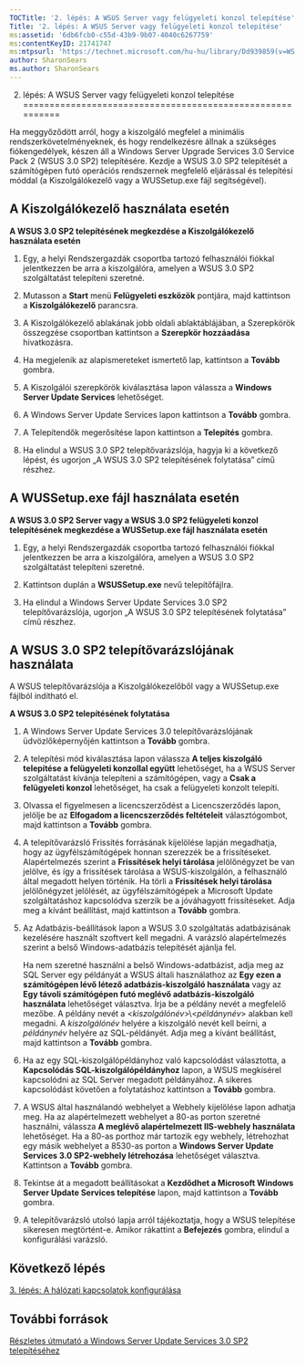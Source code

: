 ```yaml
---
TOCTitle: '2. lépés: A WSUS Server vagy felügyeleti konzol telepítése'
Title: '2. lépés: A WSUS Server vagy felügyeleti konzol telepítése'
ms:assetid: '6db6fcb0-c55d-43b9-9b07-4040c6267759'
ms:contentKeyID: 21741747
ms:mtpsurl: 'https://technet.microsoft.com/hu-hu/library/Dd939859(v=WS.10)'
author: SharonSears
ms.author: SharonSears
---
```


2. lépés: A WSUS Server vagy felügyeleti konzol telepítése
==========================================================

Ha meggyőződött arról, hogy a kiszolgáló megfelel a minimális rendszerkövetelményeknek, és hogy rendelkezésre állnak a szükséges fiókengedélyek, készen áll a Windows Server Upgrade Services 3.0 Service Pack 2 (WSUS 3.0 SP2) telepítésére. Kezdje a WSUS 3.0 SP2 telepítését a számítógépen futó operációs rendszernek megfelelő eljárással és telepítési móddal (a Kiszolgálókezelő vagy a WUSSetup.exe fájl segítségével).

A Kiszolgálókezelő használata esetén
------------------------------------

**A WSUS 3.0 SP2 telepítésének megkezdése a Kiszolgálókezelő használata esetén**
1.  Egy, a helyi Rendszergazdák csoportba tartozó felhasználói fiókkal jelentkezzen be arra a kiszolgálóra, amelyen a WSUS 3.0 SP2 szolgáltatást telepíteni szeretné.

2.  Mutasson a **Start** menü **Felügyeleti eszközök** pontjára, majd kattintson a **Kiszolgálókezelő** parancsra.

3.  A Kiszolgálókezelő ablakának jobb oldali ablaktáblájában, a Szerepkörök összegzése csoportban kattintson a **Szerepkör hozzáadása** hivatkozásra.

4.  Ha megjelenik az alapismereteket ismertető lap, kattintson a **Tovább** gombra.

5.  A Kiszolgálói szerepkörök kiválasztása lapon válassza a **Windows Server Update Services** lehetőséget.

6.  A Windows Server Update Services lapon kattintson a **Tovább** gombra.

7.  A Telepítendők megerősítése lapon kattintson a **Telepítés** gombra.

8.  Ha elindul a WSUS 3.0 SP2 telepítővarázslója, hagyja ki a következő lépést, és ugorjon „A WSUS 3.0 SP2 telepítésének folytatása” című részhez.

A WUSSetup.exe fájl használata esetén
-------------------------------------

**A WSUS 3.0 SP2 Server vagy a WSUS 3.0 SP2 felügyeleti konzol telepítésének megkezdése a WUSSetup.exe fájl használata esetén**
1.  Egy, a helyi Rendszergazdák csoportba tartozó felhasználói fiókkal jelentkezzen be arra a kiszolgálóra, amelyen a WSUS 3.0 SP2 szolgáltatást telepíteni szeretné.

2.  Kattintson duplán a **WSUSSetup.exe** nevű telepítőfájlra.

3.  Ha elindul a Windows Server Update Services 3.0 SP2 telepítővarázslója, ugorjon „A WSUS 3.0 SP2 telepítésének folytatása” című részhez.

A WSUS 3.0 SP2 telepítővarázslójának használata
-----------------------------------------------

A WSUS telepítővarázslója a Kiszolgálókezelőből vagy a WUSSetup.exe fájlból indítható el.

**A WSUS 3.0 SP2 telepítésének folytatása**
1.  A Windows Server Update Services 3.0 telepítővarázslójának üdvözlőképernyőjén kattintson a **Tovább** gombra.

2.  A telepítési mód kiválasztása lapon válassza **A teljes kiszolgáló telepítése a felügyeleti konzollal együtt** lehetőséget, ha a WSUS Server szolgáltatást kívánja telepíteni a számítógépen, vagy a **Csak a felügyeleti konzol** lehetőséget, ha csak a felügyeleti konzolt telepíti.

3.  Olvassa el figyelmesen a licencszerződést a Licencszerződés lapon, jelölje be az **Elfogadom a licencszerződés feltételeit** választógombot, majd kattintson a **Tovább** gombra.

4.  A telepítővarázsló Frissítés forrásának kijelölése lapján megadhatja, hogy az ügyfélszámítógépek honnan szerezzék be a frissítéseket. Alapértelmezés szerint a **Frissítések helyi tárolása** jelölőnégyzet be van jelölve, és így a frissítések tárolása a WSUS-kiszolgálón, a felhasználó által megadott helyen történik. Ha törli a **Frissítések helyi tárolása** jelölőnégyzet jelölését, az ügyfélszámítógépek a Microsoft Update szolgáltatáshoz kapcsolódva szerzik be a jóváhagyott frissítéseket. Adja meg a kívánt beállítást, majd kattintson a **Tovább** gombra.

5.  Az Adatbázis-beállítások lapon a WSUS 3.0 szolgáltatás adatbázisának kezelésére használt szoftvert kell megadni. A varázsló alapértelmezés szerint a belső Windows-adatbázis telepítését ajánlja fel.

    Ha nem szeretné használni a belső Windows-adatbázist, adja meg az SQL Server egy példányát a WSUS általi használathoz az **Egy ezen a számítógépen lévő létező adatbázis-kiszolgáló használata** vagy az **Egy távoli számítógépen futó meglévő adatbázis-kiszolgáló használata** lehetőséget választva. Írja be a példány nevét a megfelelő mezőbe. A példány nevét a &lt;*kiszolgálónév*&gt;\\&lt;*példánynév*&gt; alakban kell megadni. A *kiszolgálónév* helyére a kiszolgáló nevét kell beírni, a *példánynév* helyére az SQL-példányét. Adja meg a kívánt beállítást, majd kattintson a **Tovább** gombra.

6.  Ha az egy SQL-kiszolgálópéldányhoz való kapcsolódást választotta, a **Kapcsolódás SQL-kiszolgálópéldányhoz** lapon, a WSUS megkísérel kapcsolódni az SQL Server megadott példányához. A sikeres kapcsolódást követően a folytatáshoz kattintson a **Tovább** gombra.

7.  A WSUS által használandó webhelyet a Webhely kijelölése lapon adhatja meg. Ha az alapértelmezett webhelyet a 80-as porton szeretné használni, válassza **A meglévő alapértelmezett IIS-webhely használata** lehetőséget. Ha a 80-as porthoz már tartozik egy webhely, létrehozhat egy másik webhelyet a 8530-as porton a **Windows Server Update Services 3.0 SP2-webhely létrehozása** lehetőséget választva. Kattintson a **Tovább** gombra.

8.  Tekintse át a megadott beállításokat a **Kezdődhet a Microsoft Windows Server Update Services telepítése** lapon, majd kattintson a **Tovább** gombra.

9.  A telepítővarázsló utolsó lapja arról tájékoztatja, hogy a WSUS telepítése sikeresen megtörtént-e. Amikor rákattint a **Befejezés** gombra, elindul a konfigurálási varázsló.

Következő lépés
---------------

[3. lépés: A hálózati kapcsolatok konfigurálása](https://technet.microsoft.com/42a144c5-f08e-4a6e-b360-47ddea77bd24)

További források
----------------

[Részletes útmutató a Windows Server Update Services 3.0 SP2 telepítéséhez](https://technet.microsoft.com/4b504edc-93b3-45b0-a7e8-d0107f1a4442)
